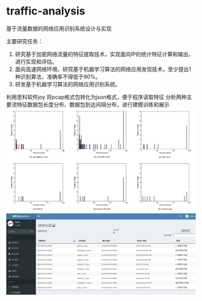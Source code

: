 # traffic-analysis
基于流量数据的网络应用识别系统设计与实现

主要研究任务：
1. 研究基于加密网络流量的特征提取技术，实现面向IP的统计特征计算和输出，进行实现和评估。
2. 面向高速网络环境，研究基于机器学习算法的网络应用发现技术，至少提出1种识别算法，准确率不得低于90%。
3. 研发基于机器学习算法的网络应用识别系统。


利用思科软件joy 将pcap格式包转化为json格式，便于程序读取特征
分析两种主要流特征数据包长度分布、数据包到达间隔分布，进行建模训练和展示
![](feature.png)
![](display.png)
